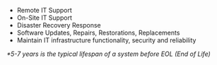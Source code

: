 - Remote IT Support
- On-Site IT Support
- Disaster Recovery Response
- Software Updates, Repairs, Restorations, Replacements
- Maintain IT infrastructure functionality, security and reliability

_*5-7 years is the typical lifespan of a system before EOL (End of Life)_
